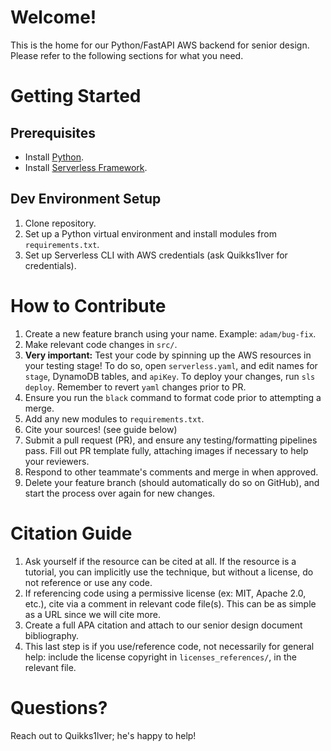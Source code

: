 # Welcome!
This is the home for our Python/FastAPI AWS backend for senior design. Please refer to the following sections for what you need.

# Getting Started

## Prerequisites
- Install [Python](https://www.python.org/).
- Install [Serverless Framework](https://www.serverless.com/).

## Dev Environment Setup
1. Clone repository.
2. Set up a Python virtual environment and install modules from `requirements.txt`.
3. Set up Serverless CLI with AWS credentials (ask Quikks1lver for credentials).

# How to Contribute
1. Create a new feature branch using your name. Example: `adam/bug-fix`.
2. Make relevant code changes in `src/`.
3. **Very important:** Test your code by spinning up the AWS resources in your testing stage! To do so, open `serverless.yaml`, and edit names for `stage`, DynamoDB tables, and `apiKey`. To deploy your changes, run `sls deploy`. Remember to revert `yaml` changes prior to PR.
4. Ensure you run the `black` command to format code prior to attempting a merge.
5. Add any new modules to `requirements.txt`.
6. Cite your sources! (see guide below)
7. Submit a pull request (PR), and ensure any testing/formatting pipelines pass. Fill out PR template fully, attaching images if necessary to help your reviewers.
8. Respond to other teammate's comments and merge in when approved.
9. Delete your feature branch (should automatically do so on GitHub), and start the process over again for new changes.

# Citation Guide

1. Ask yourself if the resource can be cited at all. If the resource is a tutorial, you can implicitly use the technique, but without a license, do not reference or use any code.
2. If referencing code using a permissive license (ex: MIT, Apache 2.0, etc.), cite via a comment in relevant code file(s). This can be as simple as a URL since we will cite more.
3. Create a full APA citation and attach to our senior design document bibliography.
4. This last step is if you use/reference code, not necessarily for general help: include the license copyright in `licenses_references/`, in the relevant file.

# Questions?
Reach out to Quikks1lver; he's happy to help!